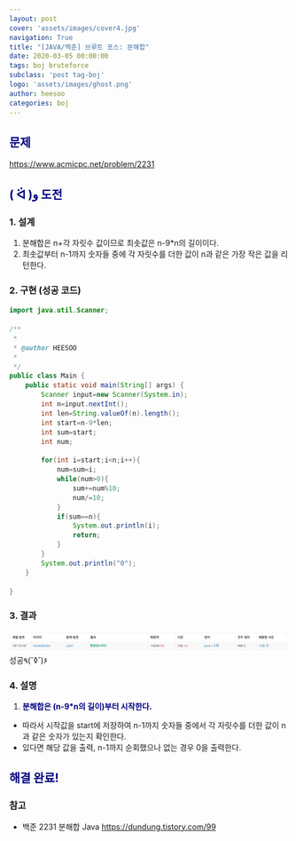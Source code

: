 ```yaml
---
layout: post
cover: 'assets/images/cover4.jpg'
navigation: True
title: "[JAVA/백준] 브루트 포스: 분해합"
date: 2020-03-05 00:00:00
tags: boj bruteforce
subclass: 'post tag-boj'
logo: 'assets/images/ghost.png'
author: heesoo
categories: boj
---
```

## <span style="color:navy">문제</span>
<https://www.acmicpc.net/problem/2231>

## <span style="color:navy">( ᐛ )و 도전</span>

### 1. 설계
1. 분해합은 n+각 자릿수 값이므로 최솟값은 n-9*n의 길이이다.
2. 최솟값부터 n-1까지 숫자들 중에 각 자릿수를 더한 값이 n과 같은 가장 작은 값을 리턴한다.

### 2. 구현 (성공 코드)
```java
import java.util.Scanner;

/**
 * 
 * @author HEESOO
 *
 */
public class Main {
	public static void main(String[] args) {
		Scanner input=new Scanner(System.in);
		int n=input.nextInt();
		int len=String.valueOf(n).length();
		int start=n-9*len;
		int sum=start;
		int num;
		
		for(int i=start;i<n;i++){
			num=sum=i;
			while(num>0){
				sum+=num%10;
				num/=10;
			}
			if(sum==n){
				System.out.println(i);
				return;
			}
		}
		System.out.println("0");
	}
	
}

 ```

### 3. 결과
![실행결과](./assets/images/200305_2.PNG)
성공٩(˘◊˘)۶

### 4. 설명
1. **<span style="color:navy">분해합은 (n-9*n의 길이)부터 시작한다.</span>**
- 따라서 시작값을 start에 저장하여 n-1까지 숫자들 중에서 각 자릿수를 더한 값이 n과 같은 숫자가 있는지 확인한다.
- 있다면 해당 값을 출력, n-1까지 순회했으나 없는 경우 0을 출력한다.

## <span style="color:navy">해결 완료!</span>

### 참고
- 백준 2231 분해합 Java <https://dundung.tistory.com/99>
